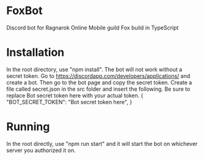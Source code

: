 # FoxBot
Discord bot for Ragnarok Online Mobile guild Fox build in TypeScript

# Installation
In the root directory, use "npm install". The bot will not work without a secret token. Go to https://discordapp.com/developers/applications/ and create a bot. Then go to the bot page and copy the secret token.
Create a file called secret.json in the src folder and insert the following. Be sure to replace Bot secret token here with your actual token.
{
  "BOT_SECRET_TOKEN": "Bot secret token here",
}

# Running
In the root directly, use "npm run start" and it will start the bot on whichever server you authorized it on.
